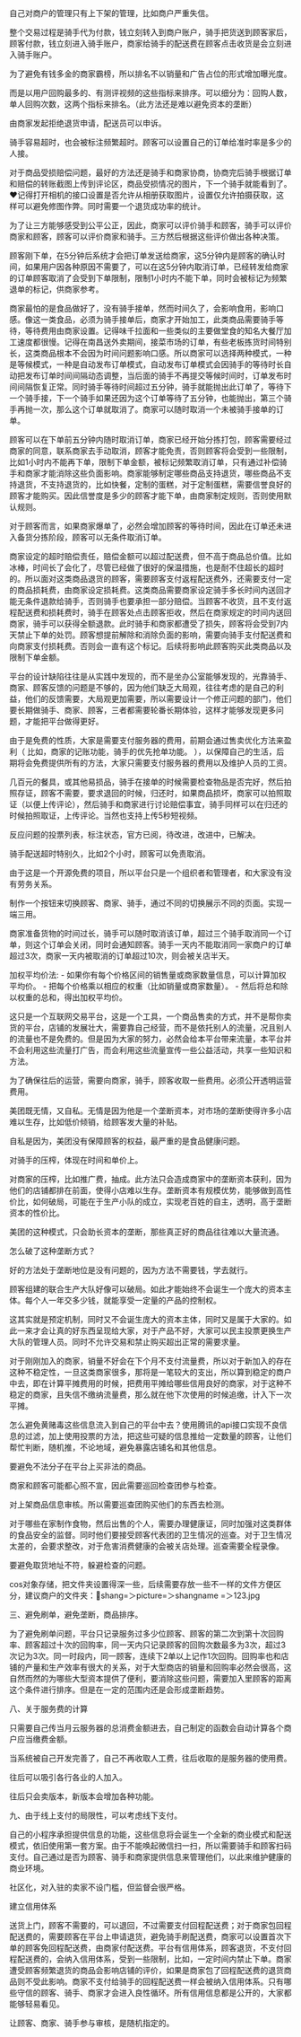自己对商户的管理只有上下架的管理，比如商户严重失信。

整个交易过程是骑手代为付款，钱立刻转入到商户账户，骑手把货送到顾客家后，顾客付款，钱立刻进入骑手账户，商家给骑手的配送费在顾客点击收货是会立刻进入骑手账户。

为了避免有钱多金的商家霸榜，所以排名不以销量和广告占位的形式增加曝光度。

而是以用户回购最多的、有测评视频的这些指标来排序。可以细分为：回购人数，单人回购次数，这两个指标来排名。（此方法还是难以避免资本的垄断）

由商家发起拒绝退货申请，配送员可以申诉。

骑手容易超时，也会被标注频繁超时。顾客可以设置自己的订单给准时率是多少的人接。



对于商品受损赔偿问题，最好的方法还是骑手和商家协商，协商完后骑手根据订单和赔偿的转账截图上传到评论区，商品受损情况的图片，下一个骑手就能看到了。❤️记得打开相机的接口设置是否允许从相册获取图片，设置仅允许拍摄获取，这样可以避免修图作弊。同时需要一个退货成功率的统计。

为了让三方能够感受到公平公正，因此，商家可以评价骑手和顾客，骑手可以评价商家和顾客，顾客可以评价商家和骑手。三方然后根据这些评价做出各种决策。

顾客刚下单，在5分钟后系统才会把订单发送给商家，这5分钟内是顾客的确认时间，如果用户因各种原因不需要了，可以在这5分钟内取消订单，已经转发给商家的订单顾客取消了会受到下单限制，限制1小时内不能下单，同时会被标记为频繁退单的标记，供商家参考。



商家最怕的是食品做好了，没有骑手接单，然而时间久了，会影响食用，影响口感。像这一类食品，必须为骑手接单后，商家才开始加工，此类商品需要骑手等待，等待费用由商家设置。记得味千拉面和一些类似的主要做堂食的知名大餐厅加工速度都很慢。记得在南昌送外卖期间，接菜市场的订单，有些老板拣货时间特别长，这类商品根本不会因为时间问题影响口感。所以商家可以选择两种模式，一种是等候模式，一种是自动发布订单模式，自动发布订单模式会因骑手的等待时长自动把发布订单时间间隔动态调整，当后面的骑手不再提交等候时间时，订单发布时间间隔恢复正常。同时骑手等待时间超过五分钟，骑手就能抛出此订单了，等待下一个骑手接，下一个骑手如果还因为这个订单等待了五分钟，也能抛出，第三个骑手再抛一次，那么这个订单就取消了。商家可以随时取消一个未被骑手接单的订单。

顾客可以在下单前五分钟内随时取消订单，商家已经开始分拣打包，顾客需要经过商家的同意，联系商家去手动取消，顾客才能免责，否则顾客将会受到一些限制，比如1小时内不能再下单，限制下单金额，被标记频繁取消订单，只有通过补偿骑手和商家才能消除这些负面影响。商家能够制定哪些商品支持退货，哪些商品不支持退货，不支持退货的，比如快餐，定制的蛋糕，对于定制蛋糕，需要信誉良好的顾客才能购买。因此信誉度是多少的顾客才能下单，由商家制定规则，否则使用默认规则。

对于顾客而言，如果商家爆单了，必然会增加顾客的等待时间，因此在订单还未进入备货分拣阶段，顾客可以无条件取消订单。

商家设定的超时赔偿责任，赔偿金额可以超过配送费，但不高于商品总价值。比如冰棒，时间长了会化了，尽管已经做了很好的保温措施，也是耐不住超长的超时的。所以面对这类商品退货的顾客，需要顾客支付返程配送费外，还需要支付一定的商品损耗费，由商家设定损耗费。这类商品需要商家设定骑手多长时间内送回才能无条件退款给骑手，否则骑手也要承担一部分赔偿。当顾客不收货，且不支付返程配送费和损耗费时，骑手在顾客处点击顾客拒收，然后在商家规定的时间内送回商家，骑手可以获得全额退款。此时骑手和商家都遭受了损失，顾客将会受到7内天禁止下单的处罚。顾客想提前解除和消除负面的影响，需要向骑手支付配送费和向商家支付损耗费。否则会一直有这个标记。后续将影响此顾客购买此类商品以及限制下单金额。



平台的设计缺陷往往是从实践中发现的，而不是坐办公室能够发现的，光靠骑手、商家、顾客反馈的问题是不够的，因为他们缺乏大局观，往往考虑的是自己的利益，他们的反馈需要，大局观更加需要，所以需要设计一个修正问题的部门，他们要长期做骑手、商家、顾客，三者都需要轮番长期体验，这样才能够发现更多问题，才能把平台做得更好。



由于是免费的性质，大家是需要支付服务器的费用，前期会通过售卖优化方法来盈利（  比如，商家的记账功能，骑手的优先抢单功能。 ），以保障自己的生活，后期将会免费提供所有的方法，大家只需要支付服务器的费用以及维护人员的工资。



几百元的餐具，或其他易损品，骑手在接单的时候需要检查物品是否完好，然后拍照存证，顾客不需要，要求退回的时候，归还时，如果商品损坏，商家可以拍照取证（以便上传评论），然后骑手和商家进行讨论赔偿事宜，骑手同样可以在归还的时候拍照取证，上传评论。当然也支持上传5秒短视频。

反应问题的投票列表，标注状态，官方已阅，待改进，改进中，已解决。



骑手配送超时特别久，比如2个小时，顾客可以免责取消。



由于这是一个开源免费的项目，所以平台只是一个组织者和管理者，和大家没有没有劳务关系。

制作一个按钮来切换顾客、商家、骑手，通过不同的切换展示不同的页面。实现一端三用。

商家准备货物的时间过长，骑手可以随时取消该订单，超过三个骑手取消同一个订单，则这个订单会关闭，同时会通知顾客。骑手一天内不能取消同一家商户的订单超过3次，商家一天内被取消的订单超过10次，则会被关店半天。

加权平均价法:  - 如果你有每个价格区间的销售量或商家数量信息，可以计算加权平均价。  - 把每个价格乘以相应的权重（比如销量或商家数量）。  - 然后将总和除以权重的总和，得出加权平均价。

这只是一个互联网交易平台，这是一个工具，一个商品售卖的方式，并不是帮你卖货的平台，店铺的发展壮大，需要靠自己经营，而不是依托别人的流量，况且别人的流量也不是免费的。但是因为大家的努力，必然会给本平台带来流量，本平台并不会利用这些流量打广告，而会利用这些流量宣传一些公益活动，共享一些知识和方法。



为了确保往后的运营，需要向商家，骑手，顾客收取一些费用。必须公开透明运营费用。



美团既无情，又自私。无情是因为他是一个垄断资本，对市场的垄断使得许多小店难以生存，比如低价倾销，给顾客发大量的补贴。

自私是因为，美团没有保障顾客的权益，最严重的是食品健康问题。

对骑手的压榨，体现在时间和单价上。

对商家的压榨，比如推广费，抽成。此方法只会造成商家中的垄断资本获利，因为他们的店铺都排在前面，使得小店难以生存。垄断资本有规模优势，能够做到高性价比，如何破局，可能在于生产小队的成立，实现老百姓的自主，透明，高于垄断资本的性价比。

美团的这种模式，只会助长资本的垄断，那些真正好的商品往往难以大量流通。

怎么破了这种垄断方式？

好的方法处于垄断地位是没有问题的，因为方法不需要钱，学去就行。

顾客组建的联合生产大队好像可以破局。如此才能始终不会诞生一个庞大的资本主体。每个人一年交多少钱，就能享受一定量的产品的控制权。

这其实就是预定机制，同时又不会诞生庞大的资本主体，同时又是属于大家的。如此一来才会让真的好东西呈现给大家，对于产品不好，大家可以民主投票更换生产大队的管理人员。同时不允许交易和禁止购买超出正常的需要求量。



对于刚刚加入的商家，销量不好会在下个月不支付流量费，所以对于新加入的存在这种不稳定性，一旦这类商家很多，那将是一笔较大的支出，所以算到稳定的商户中去，即在计算平摊费用的时候，把费用平摊给哪些信用良好的商家，对于这种不稳定的商家，且失信不缴纳流量费，那么就在他下次使用的时候追缴，计入下一次平摊。

怎么避免黄赌毒这些信息流入到自己的平台中去？使用腾讯的api接口实现不良信息的过滤，加上使用投票的方法，把这些可疑的信息推给一定数量的顾客，让他们帮忙判断，随机推，不论地域，避免暴露店铺名和其他信息。

要避免不法分子在平台上买非法的商品。

商家和顾客可能都心照不宣，因此需要巡回检查团参与检查。

对上架商品信息审核。所以需要巡查团购买他们的东西去检测。

对于哪些在家制作食物，然后出售的个人，需要办理健康证，同时加强对这类群体的食品安全的监督。同时他们要接受顾客代表团的卫生情况的巡查。对于卫生情况太差的，会要求整改，对于危害消费健康的会被关店处理。巡查需要全程录像。

要避免取货地址不符，躲避检查的问题。

cos对象存储，把文件夹设置得深一些，后续需要存放一些不一样的文件方便区分，建议商户的文件夹：🧧shang=＞picture=＞shangname =＞123.jpg

三、避免刷单，避免垄断，商品排序。

为了避免刷单问题，平台只记录服务过多少位顾客、顾客的第二次到第十次回购率、顾客超过十次的回购率，同一天内只记录顾客的回购次数最多为3次，超过3次记为3次。同一时段内，同一顾客，连续下2单以上记作1次回购。回购率也和店铺的产量和生产效率有很大的关系，对于大型商店的销量和回购率必然会很高，这自然而然的为哪些大型资本提供了便利，要消除这些问题，需要加入里顾客的距离这个条件进行排序。但是在一定的范围内还是会形成垄断趋势。



八、关于服务费的计算

只需要自己传当月云服务器的总消费金额进去，自己制定的函数会自动计算各个商户应当缴费金额。

当系统被自己开发完善了，自己不再收取人工费，往后收取的是服务器的使用费。

往后可以吸引各行各业的人加入。

往后只会卖版本，新版本会增加各种功能。

 九、由于线上支付的局限性，可以考虑线下支付。

自己的小程序承担提供信息的功能，这些信息将会诞生一个全新的商业模式和配送模式，依旧使用第一套方案。由于不能唤起微信扫一扫，所以需要骑手和顾客扫码支付。自己通过是否为顾客、骑手和商家提供信息来管理他们，以此来维护健康的商业环境。

社区化，对入驻的卖家不设门槛，但监督会很严格。

建立信用体系

 送货上门，顾客不需要的，可以退回，不过需要支付回程配送费；对于商家包回程配送费的，需要顾客在平台上申请退货，避免骑手刷配送费，商家可以设置首次下单的顾客免回程配送费，由商家付配送费。平台有信用体系，顾客退货，不支付回程配送费的，会纳入信用体系，受到一些限制，比如，一定时间内禁止下单。商家遭受顾客频繁退货的商品会影响店铺的评价，如果是商家包了回程配送费的退货商品则不受此影响。商家不支付给骑手的回程配送费一样会被纳入信用体系。只有哪些守信的顾客、骑手、商家才会进入良性循环。所有信用信息都是公开的，大家都能够轻易看见。

让顾客、商家、骑手参与审核，是随机指定的。
